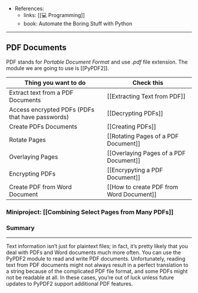 - References:
	- links: [[💻 Programming]]
	- book: Automate the Boring Stuff with Python

---

## PDF Documents
PDF stands for *Portable Document Format* and use *.pdf* file extension. The module we are going to use is [[PyPDF2]].

Thing you want to do | Check this
-------|------
Extract text from a PDF Documents| [[Extracting Text from PDF]]
Access encrypted PDFs (PDFs that have passwords)|[[Decrypting PDFs]]
Create PDFs Documents |[[Creating PDFs]]
Rotate Pages | [[Rotating Pages of a PDF Document]]
Overlaying Pages | [[Overlaying Pages of a PDF Document]]
Encrypting PDFs  | [[Encrypyting a PDF Document]]
Create PDF from Word Document | [[How to create PDF from Word Document]]

### Miniproject: [[Combining Select Pages from Many PDFs]]


### **Summary**

---

Text information isn’t just for plaintext files; in fact, it’s pretty likely that you deal with PDFs and Word documents much more often. You can use the PyPDF2 module to read and write PDF documents. Unfortunately, reading text from PDF documents might not always result in a perfect translation to a string because of the complicated PDF file format, and some PDFs might not be readable at all. In these cases, you’re out of luck unless future updates to PyPDF2 support additional PDF features.




